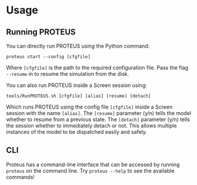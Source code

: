 # Usage

## Running PROTEUS

You can directly run PROTEUS using the Python command:

```console
proteus start --config [cfgfile]
```

Where `[cfgfile]` is the path to the required configuration file.
Pass the flag `--resume` in to resume the simulation from the disk.

You can also run PROTEUS inside a Screen session using:

```console
tools/RunPROTEUS.sh [cfgfile] [alias] [resume] [detach]
```

Which runs PROTEUS using the config file `[cfgfile]` inside a Screen
session with the name `[alias]`. The `[resume]` parameter (y/n) tells
the model whether to resume from a previous state. The `[detach]`
parameter (y/n) tells the session whether to immediately detach or not.
This allows multiple instances of the model to be dispatched easily and
safely.

## CLI

Proteus has a command-line interface that can be accessed by running `proteus` on the command line.
Try `proteus --help` to see the available commands!

